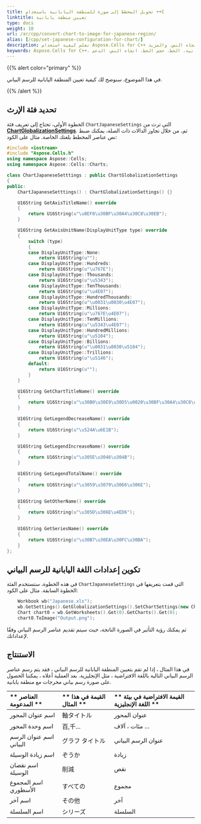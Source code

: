 ```yaml
---
title: تحويل المخطط إلى صورة للمنطقة اليابانية باستخدام ++C
linktitle: تعيين منطقة يابانية
type: docs
weight: 10
url: /ar/cpp/convert-chart-to-image-for-japanese-region/
alias: [/cpp/set-japanese-configuration-for-chart/]
description: تعلم كيفية استخدام Aspose.Cells for C++ لضبط إعدادات اللغة اليابانية للمخطط. سيُظهر دليلنا كيفية تكوين المخططات لدعم الأحرف والتنسيقات اليابانية، بما في ذلك الخطوط، الحجم، اتجاه النص، والمزيد.
keywords: Aspose.Cells for C++، المخططات، الإعدادات اليابانية، الخط، حجم الخط، اتجاه النص، الدعم.
---
```


{{% alert color="primary" %}}

في هذا الموضوع، سنوضح لك كيفية تعيين المنطقة اليابانية للرسم البياني.

{{% /alert %}}

## **تحديد فئة الإرث**

 الخطوة الأولى، تحتاج إلى تعريف فئة `ChartJapaneseSettings` التي ترث من [**ChartGlobalizationSettings**](https://reference.aspose.com/cells/cpp/aspose.cells.charts/chartglobalizationsettings/). 
 ثم، من خلال تجاوز الدالات ذات الصلة، يمكنك ضبط نص عناصر المخطط بلغتك الخاصة.
مثال على الكود:
```cpp
#include <iostream>
#include "Aspose.Cells.h"
using namespace Aspose::Cells;
using namespace Aspose::Cells::Charts;

class ChartJapaneseSetttings : public ChartGlobalizationSettings
{
public:
    ChartJapaneseSetttings() : ChartGlobalizationSettings() {}

    U16String GetAxisTitleName() override
    {
        return U16String(u"\u8EF8\u30BF\u30A4\u30C8\u30EB");
    }

    U16String GetAxisUnitName(DisplayUnitType type) override
    {
        switch (type)
        {
        case DisplayUnitType::None:
            return U16String(u"");
        case DisplayUnitType::Hundreds:
            return U16String(u"\u767E");
        case DisplayUnitType::Thousands:
            return U16String(u"\u5343");
        case DisplayUnitType::TenThousands:
            return U16String(u"\u4E07");
        case DisplayUnitType::HundredThousands:
            return U16String(u"\u0031\u0030\u4E07");
        case DisplayUnitType::Millions:
            return U16String(u"\u767E\u4E07");
        case DisplayUnitType::TenMillions:
            return U16String(u"\u5343\u4E07");
        case DisplayUnitType::HundredMillions:
            return U16String(u"\u5104");
        case DisplayUnitType::Billions:
            return U16String(u"\u0031\u0030\u5104");
        case DisplayUnitType::Trillions:
            return U16String(u"\u5146");
        default:
            return U16String(u"");
        }
    }

    U16String GetChartTitleName() override
    {
        return U16String(u"\u30B0\u30E9\u30D5\u0020\u30BF\u30A4\u30C8\u30EB");
    }

    U16String GetLegendDecreaseName() override
    {
        return U16String(u"\u524A\u6E1B");
    }

    U16String GetLegendIncreaseName() override
    {
        return U16String(u"\u305E\u3046\u304B");
    }

    U16String GetLegendTotalName() override
    {
        return U16String(u"\u3059\u3079\u3066\u306E");
    }

    U16String GetOtherName() override
    {
        return U16String(u"\u305D\u306E\u4ED6");
    }

    U16String GetSeriesName() override
    {
        return U16String(u"\u30B7\u30EA\u30FC\u30BA");
    }
};
```

## **تكوين إعدادات اللغة اليابانية للرسم البياني**

 في هذه الخطوة، ستستخدم الفئة `ChartJapaneseSettings` التي قمت بتعريفها في الخطوة السابقة.
مثال على الكود:

```cpp
    Workbook wb("Japanese.xls");
    wb.GetSettings().GetGlobalizationSettings().SetChartSettings(new ChartJapaneseSettings());
    Chart chart0 = wb.GetWorksheets().Get(0).GetCharts().Get(0);
    chart0.ToImage("Output.png");
```

ثم يمكنك رؤية التأثير في الصورة الناتجة، حيث سيتم تقديم عناصر الرسم البياني وفقًا لإعداداتك.

## **الاستنتاج**

في هذا المثال ، إذا لم تقم بتعيين المنطقة اليابانية للرسم البياني ، فقد يتم رسم عناصر الرسم البياني التالية باللغة الافتراضية ، مثل الإنجليزية.
بعد العملية أعلاه ، يمكننا الحصول على صورة رسم بياني مخرجات مع منطقة يابانية.

| ** العناصر المدعومة ** | ** القيمة في هذا المثال ** | ** القيمة الافتراضية في بيئة اللغة الإنجليزية ** |
| :- | :- | :- |
| اسم عنوان المحور | 軸タイトル | عنوان المحور |
| اسم وحدة المحور | 百,千... | مئات ، آلاف ... |
| اسم عنوان الرسم البياني | グラフ タイトル | عنوان الرسم البياني |
| اسم زيادة الوسيلة | ぞうか | زيادة |
| اسم نقصان الوسيلة | 削減 | نقص |
| اسم المجموع الأسطوري | すべての | مجموع |
| اسم آخر | その他 | آخر |
| اسم السلسلة | シリーズ | السلسلة |
